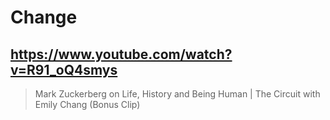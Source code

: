 # Change

## https://www.youtube.com/watch?v=R91_oQ4smys

> Mark Zuckerberg on Life, History and Being Human | The Circuit with Emily Chang (Bonus Clip) 
